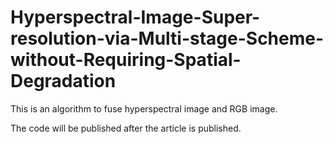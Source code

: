 # Hyperspectral-Image-Super-resolution-via-Multi-stage-Scheme-without-Requiring-Spatial-Degradation
This is an algorithm to fuse hyperspectral image and RGB image.  

The code will be published after the article is published.
